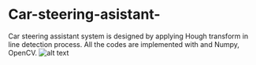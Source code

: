 # Car-steering-asistant-
Car steering assistant system  is designed by applying Hough transform in line detection process. All the codes are implemented with and Numpy, OpenCV.
![alt text](http://url/to/lanes.jpg)
